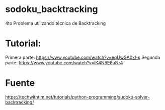 # sodoku_backtracking
4to Problema utilizando técnica de Backtracking

# Tutorial:
Primera parte: https://www.youtube.com/watch?v=eqUwSA0xI-s
Segunda parte: https://www.youtube.com/watch?v=lK4N8E6uNr4

# Fuente
https://techwithtim.net/tutorials/python-programming/sudoku-solver-backtracking/
